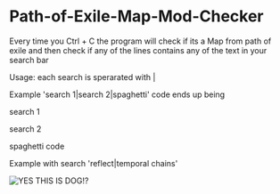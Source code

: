 # Path-of-Exile-Map-Mod-Checker

Every time you Ctrl + C the program will check if its a Map from path of exile and then check if any of the lines contains any of the text in your search bar

Usage: each search is sperarated with |

Example 'search 1|search 2|spaghetti' code ends up being

search 1

search 2

spaghetti code

Example with search 'reflect|temporal chains'

![YES THIS IS DOG!?](http://puu.sh/viFjV/ce3fef21d7.jpg)
